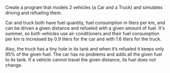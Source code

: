 Create a program that models 2 vehicles (a Car and a Truck) and simulates driving and refueling them.

Car and truck both have fuel quantity, fuel consumption in liters per km, and can be driven a given distance and refueled with a given amount of fuel. It's summer, so both vehicles use air conditioners and their fuel consumption per km is increased by 0.9 liters for the car and with 1.6 liters for the truck.

Also, the truck has a tiny hole in its tank and when it’s refueled it keeps only 95% of the given fuel. The car has no problems and adds all the given fuel to its tank. If a vehicle cannot travel the given distance, its fuel does not change.
